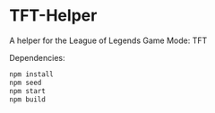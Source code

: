 # TFT-Helper
A helper for the League of Legends Game Mode: TFT

Dependencies: 
```sh
npm install 
npm seed
npm start
npm build
```
